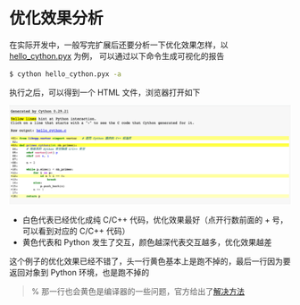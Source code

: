 # 优化效果分析

在实际开发中，一般写完扩展后还要分析一下优化效果怎样，以 [hello_cython.pyx](https://github.com/zongzhenh/Blog/blob/master/Cython/(2)HelloCython.md#%E7%94%A8-cython-%E4%BC%98%E5%8C%96) 为例，
可以通过以下命令生成可视化的报告

```bash
$ cython hello_cython.pyx -a
```

执行之后，可以得到一个 HTML 文件，浏览器打开如下

![](https://raw.githubusercontent.com/hsxhr-10/Blog/master/image/cython-2.png)

- 白色代表已经优化成纯 C/C++ 代码，优化效果最好（点开行数前面的 + 号，可以看到对应的 C/C++ 代码）
- 黄色代表和 Python 发生了交互，颜色越深代表交互越多，优化效果越差
  
这个例子的优化效果已经不错了，头一行黄色基本上是跑不掉的，最后一行因为要返回对象到 Python 环境，也是跑不掉的

> % 那一行也会黄色是编译器的一些问题，官方给出了[解决方法](https://cython.readthedocs.io/en/latest/src/userguide/source_files_and_compilation.html#compiler-directives)
